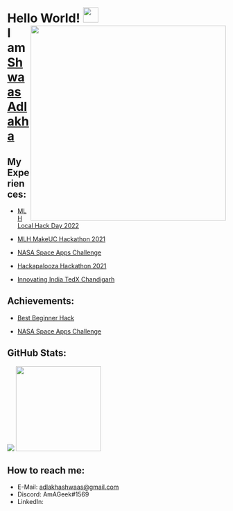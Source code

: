 # Hello World! <img src="https://github.com/TheDudeThatCode/TheDudeThatCode/blob/master/Assets/Hi.gif" width=35px> <img src=https://user-images.githubusercontent.com/90902223/137321126-c8fc2bce-d588-48d5-bcc1-5d187a2eb423.png height="450px" width="auto" align="right" stley="margin-top: -10px"> <br> I am [Shwaas Adlakha](https://resume.io/r/yP8z0TZFw) 

## My Experiences:
- [MLH Local Hack Day 2022](https://localhackday.mlh.io)
- [MLH MakeUC Hackathon 2021](https://makeuc.io)
- [NASA Space Apps Challenge](https://www.spaceappschallenge.org) 
- [Hackapalooza Hackathon 2021](https://hackapalooza.dev)

- [Innovating India TedX Chandigarh](https://www.ted.com/tedx/events/33303)

## Achievements:
- [Best Beginner Hack](https://drive.google.com/file/d/16hHGPwwMGaU-aNzB2WHbWsnQlbLvSJ8q/view)

- [NASA Space Apps Challenge](https://drive.google.com/file/d/1JbiFTNcb4VNGJ36lf4bo6oHu1QqWIo09/view)

## GitHub Stats:

![](https://github-readme-stats.vercel.app/api?username=shwaasa&show_icons=true&theme=react&hide_border=true)
<img src="https://github-readme-stats.vercel.app/api/top-langs/?username=shwaasa&theme=react&line_height=10&hide=css" height=196px width="auto">
<!-- ![](https://github-readme-stats.vercel.app/api/top-langs/?username=shwaasa&theme=react&line_height=10&hide=css height=100px) -->

## How to reach me: 
- E-Mail: <a href="adlakhashwaas@gmail.com">adlakhashwaas@gmail.com</a>
- Discord: AmAGeek#1569
- LinkedIn:
